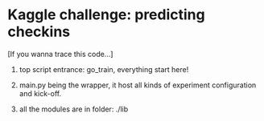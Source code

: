 # Kaggle challenge: predicting checkins

[If you wanna trace this code...]
1. top script entrance: go_train, everything start here!  

2. main.py being the wrapper, it host all kinds of experiment configuration and kick-off.  

3. all the modules are in folder: ./lib  




